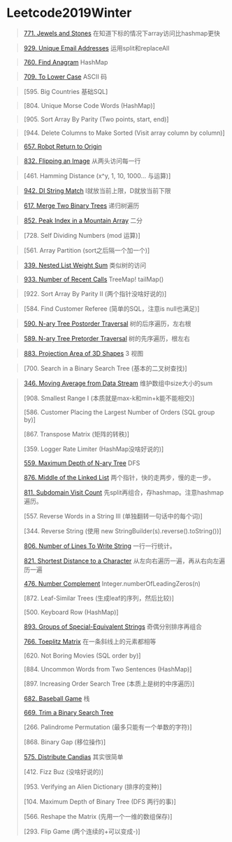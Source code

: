 # Leetcode2019Winter
>  [771. Jewels and Stones](https://github.com/AlexQianYi/Leetcode2019Winter/blob/master/771.%20Jewels%20and%20Stones.md) 在知道下标的情况下array访问比hashmap更快

> [929. Unique Email Addresses](https://github.com/AlexQianYi/Leetcode2019Winter/blob/master/929.Unique%20Email%20Addresses.md) 运用split和replaceAll

> [760. Find Anagram](https://github.com/AlexQianYi/Leetcode2019Winter/blob/master/760.%20Find%20Anagram%20Mappings.md) HashMap

> [709. To Lower Case](https://github.com/AlexQianYi/Leetcode2019Winter/blob/master/709.%20To%20Lower%20Case.md) ASCII 码

>  [595. Big Countries 基础SQL]

>  [804. Unique Morse Code Words (HashMap)]

>  [905. Sort Array By Parity (Two points, start, end)]

>  [944. Delete Columns to Make Sorted (Visit array column by column)]

> [657. Robot Return to Origin](https://github.com/AlexQianYi/Leetcode2019Winter/blob/master/657.%20Robot%20Return%20to%20Origin.md) 

> [832. Flipping an Image](https://github.com/AlexQianYi/Leetcode2019Winter/blob/master/832.%20Flipping%20an%20Image.md) 从两头访问每一行

>  [461. Hamming Distance (x^y, 1, 10, 1000... 与运算)]

> [942. DI String Match](https://github.com/AlexQianYi/Leetcode2019Winter/blob/master/942.%20DI%20String%20Match.md) I就放当前上限，D就放当前下限

>  [617. Merge Two Binary Trees](https://github.com/AlexQianYi/Leetcode2019Winter/blob/master/617.%20Merge%20Two%20Binary%20Trees.md) 递归树遍历

>  [852. Peak Index in a Mountain Array](https://github.com/AlexQianYi/Leetcode2019Winter/blob/master/852.%20Peak%20Index%20in%20a%20Mountain%20Array.md) 二分

>  [728. Self Dividing Numbers (mod 运算)]

>  [561. Array Partition (sort之后隔一个加一个)]

>  [339. Nested List Weight Sum](https://github.com/AlexQianYi/Leetcode2019Winter/blob/master/339.%20Nested%20List%20Weight%20Sum.md) 类似树的访问

>  [933. Number of Recent Calls](https://github.com/AlexQianYi/Leetcode2019Winter/blob/master/933.%20Number%20of%20Recent%20Calls.md) TreeMap! tailMap()

> [922. Sort Array By Parity II (两个指针没啥好说的)]

> [584. Find Customer Referee (简单的SQL，注意is null也满足)]

>  [590. N-ary Tree Postorder Traversal](https://github.com/AlexQianYi/Leetcode2019Winter/blob/master/590.%20N-ary%20Tree%20Postorder%20Traversal.md) 树的后序遍历，左右根

>  [589. N-ary Tree Pretorder Traversal](https://github.com/AlexQianYi/Leetcode2019Winter/blob/master/589.%20N-ary%20Tree%20Preorder%20Traversal.md) 树的先序遍历，根左右

>  [883. Projection Area of 3D Shapes](https://github.com/AlexQianYi/Leetcode2019Winter/blob/master/883.%20Projection%20Area%20of%203D%20Shapes.md) 3 视图

> [700.  Search in a Binary Search Tree (基本的二叉树查找)]

>  [346. Moving Average from Data Stream](https://github.com/AlexQianYi/Leetcode2019Winter/blob/master/346.%20Moving%20Average%20from%20Data%20Stream.md) 维护数组中size大小的sum
> 
> [908.  Smallest Range I (本质就是max-k和min+k能不能相交)]
> 
> [586.  Customer Placing the Largest Number of Orders (SQL group by)]
> 
> [867.  Transpose Matrix (矩阵的转秩)]
> 
> [359.  Logger Rate Limiter (HashMap没啥好说的)]
> 
> [559. Maximum Depth of N-ary Tree](https://github.com/AlexQianYi/Leetcode2019Winter/blob/master/559.%20Maximum%20Depth%20of%20N-ary%20Tree.md) DFS
> 
> [876. Middle of the Linked List](https://github.com/AlexQianYi/Leetcode2019Winter/blob/master/876.%20Middle%20of%20the%20Linked%20List.md) 两个指针，快的走两步，慢的走一步。
> 
> [811. Subdomain Visit Count](https://github.com/AlexQianYi/Leetcode2019Winter/blob/master/811.Subdomain%20Visit%20Count.md) 先split再组合，存hashmap。注意hashmap遍历。
> 
> [557.  Reverse Words in a String III (单独翻转一句话中的每个词)]
> 
> [344.  Reverse String (使用 new StringBuilder(s).reverse().toString())]
> 
>  [806. Number of Lines To Write String](https://github.com/AlexQianYi/Leetcode2019Winter/blob/master/806.%20Number%20of%20Lines%20To%20Write%20String.md) 一行一行统计。
> 
> [821. Shortest Distance to a Character](https://github.com/AlexQianYi/Leetcode2019Winter/blob/master/821.%20Shortest%20Distance%20to%20a%20Character.md) 从左向右遍历一遍，再从右向左遍历一遍
> 
> [476. Number Complement](https://github.com/AlexQianYi/Leetcode2019Winter/blob/master/476.%20Number%20Complement.md) Integer.numberOfLeadingZeros(n)
> 
> [872. Leaf-Similar Trees (生成leaf的序列，然后比较)]
> 
> [500. Keyboard Row (HashMap)]
> 
> [893. Groups of Special-Equivalent Strings](https://github.com/AlexQianYi/Leetcode2019Winter/blob/master/893.%20Groups%20of%20Special-Equivalent%20Strings.md) 奇偶分别排序再组合
> 
> [766. Toeplitz Matrix](https://github.com/AlexQianYi/Leetcode2019Winter/blob/master/766.%20Toeplitz%20Matrix.md) 在一条斜线上的元素都相等
> 
> [620. Not Boring Movies (SQL order by)]
> 
> [884. Uncommon Words from Two Sentences (HashMap)]
> 
> [897. Increasing Order Search Tree (本质上是树的中序遍历)]
> 
> [682. Baseball Game](https://github.com/AlexQianYi/Leetcode2019Winter/blob/master/682.%20Baseball%20Game.md) 栈
> 
> [669. Trim a Binary Search Tree](https://github.com/AlexQianYi/Leetcode2019Winter/blob/master/669.%20Trim%20a%20Binary%20Search%20Tree.md) 
> 
> [266. Palindrome Permutation (最多只能有一个单数的字符)]
> 
> [868. Binary Gap (移位操作)]
> 
>  [575. Distribute Candias](https://github.com/AlexQianYi/Leetcode2019Winter/blob/master/575.%20Distribute%20Candies.md) 其实很简单
> 
> [412. Fizz Buz (没啥好说的)]
> 
> [953. Verifying an Alien Dictionary (排序的变种)]
> 
> [104. Maximum Depth of Binary Tree (DFS 两行的事)]
> 
> [566. Reshape the Matrix (先用一个一维的数组保存)]
> 
> [293. Flip Game (两个连续的+可以变成-)]
> 
> 